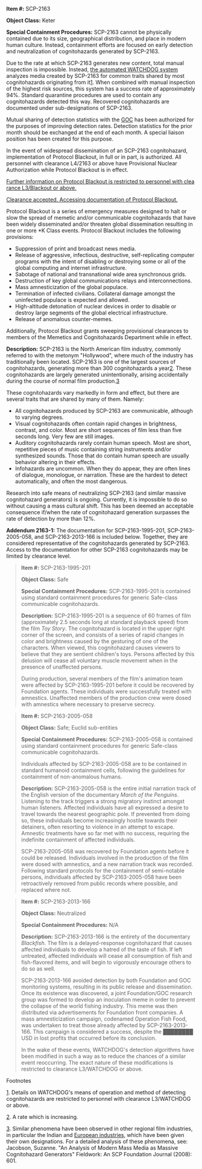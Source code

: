 **Item #:** SCP-2163

**Object Class:** Keter

**Special Containment Procedures:** SCP-2163 cannot be physically contained due to its size, geographical distribution, and place in modern human culture. Instead, containment efforts are focused on early detection and neutralization of cognitohazards generated by SCP-2163.

Due to the rate at which SCP-2163 generates new content, total manual inspection is impossible. Instead, [the automated WATCHDOG system](/scp-2897) analyzes media created by SCP-2163 for common traits shared by most cognitohazards originating from it[1](javascript:;). When combined with manual inspection of the highest risk sources, this system has a success rate of approximately 94%. Standard quarantine procedures are used to contain any cognitohazards detected this way. Recovered cognitohazards are documented under sub-designations of SCP-2163.

Mutual sharing of detection statistics with the [GOC](/goc-hub-page) has been authorized for the purposes of improving detection rates. Detection statistics for the prior month should be exchanged at the end of each month. A special liaison position has been created for this purpose.

In the event of widespread dissemination of an SCP-2163 cognitohazard, implementation of Protocol Blackout, in full or in part, is authorized. All personnel with clearance L4/2163 or above have Provisional Nuclear Authorization while Protocol Blackout is in effect.

[Further information on Protocol Blackout is restricted to personnel with clearance L3/Blackout or above.](javascript:;)

[Clearance accepted. Accessing documentation of Protocol Blackout.](javascript:;)

Protocol Blackout is a series of emergency measures designed to halt or slow the spread of memetic and/or communicable cognitohazards that have been widely disseminated and/or threaten global dissemination resulting in one or more \*K Class events. Protocol Blackout includes the following provisions:

*   Suppression of print and broadcast news media.
*   Release of aggressive, infectious, destructive, self-replicating computer programs with the intent of disabling or destroying some or all of the global computing and internet infrastructure.
*   Sabotage of national and transnational wide area synchronous grids.
*   Destruction of key global communications relays and interconnections.
*   Mass amnesticization of the global populace.
*   Termination of infected civilians. Collateral damage amongst the uninfected populace is expected and allowed.
*   High-altitude detonation of nuclear devices in order to disable or destroy large segments of the global electrical infrastructure.
*   Release of anomalous counter-memes.

Additionally, Protocol Blackout grants sweeping provisional clearances to members of the Memetics and Cognitohazards Department while in effect.

**Description:** SCP-2163 is the North American film industry, commonly referred to with the metonym "Hollywood", where much of the industry has traditionally been located. SCP-2163 is one of the largest sources of cognitohazards, generating more than 300 cognitohazards a year[2](javascript:;). These cognitohazards are largely generated unintentionally, arising accidentally during the course of normal film production.[3](javascript:;)

These cognitohazards vary markedly in form and effect, but there are several traits that are shared by many of them. Namely:

*   All cognitohazards produced by SCP-2163 are communicable, although to varying degrees.
*   Visual cognitohazards often contain rapid changes in brightness, contrast, and color. Most are short sequences of film less than five seconds long. Very few are still images.
*   Auditory cognitohazards rarely contain human speech. Most are short, repetitive pieces of music containing string instruments and/or synthesized sounds. Those that do contain human speech are usually behavior altering in their effects.
*   Infohazards are uncommon. When they do appear, they are often lines of dialogue, monologue, or narration. These are the hardest to detect automatically, and often the most dangerous.

Research into safe means of neutralizing SCP-2163 (and similar massive cognitohazard generators) is ongoing. Currently, it is impossible to do so without causing a mass cultural shift. This has been deemed an acceptable consequence if/when the rate of cognitohazard generation surpasses the rate of detection by more than 12%.

**Addendum 2163-1:** The documentation for SCP-2163-1995-201, SCP-2163-2005-058, and SCP-2163-2013-166 is included below. Together, they are considered representative of the cognitohazards generated by SCP-2163. Access to the documentation for other SCP-2163 cognitohazards may be limited by clearance level.

> **Item #:** SCP-2163-1995-201
> 
> **Object Class:** Safe
> 
> **Special Containment Procedures:** SCP-2163-1995-201 is contained using standard containment procedures for generic Safe-class communicable cognitohazards.
> 
> **Description:** SCP-2163-1995-201 is a sequence of 60 frames of film (approximately 2.5 seconds long at standard playback speed) from the film _Toy Story_. The cognitohazard is located in the upper right corner of the screen, and consists of a series of rapid changes in color and brightness caused by the gesturing of one of the characters. When viewed, this cognitohazard causes viewers to believe that they are sentient children's toys. Persons affected by this delusion will cease all voluntary muscle movement when in the presence of unaffected persons.
> 
> During production, several members of the film's animation team were affected by SCP-2163-1995-201 before it could be recovered by Foundation agents. These individuals were successfully treated with amnestics. Unaffected members of the production crew were dosed with amnestics where necessary to preserve secrecy.

> **Item #:** SCP-2163-2005-058
> 
> **Object Class:** Safe; Euclid sub-entities
> 
> **Special Containment Procedures:** SCP-2163-2005-058 is contained using standard containment procedures for generic Safe-class communicable cognitohazards.
> 
> Individuals affected by SCP-2163-2005-058 are to be contained in standard humanoid containment cells, following the guidelines for containment of non-anomalous humans.
> 
> **Description:** SCP-2163-2005-058 is the entire initial narration track of the English version of the documentary _March of the Penguins_. Listening to the track triggers a strong migratory instinct amongst human listeners. Affected individuals have all expressed a desire to travel towards the nearest geographic pole. If prevented from doing so, these individuals become increasingly hostile towards their detainers, often resorting to violence in an attempt to escape. Amnestic treatments have so far met with no success, requiring the indefinite containment of affected individuals.
> 
> SCP-2163-2005-058 was recovered by Foundation agents before it could be released. Individuals involved in the production of the film were dosed with amnestics, and a new narration track was recorded. Following standard protocols for the containment of semi-notable persons, individuals affected by SCP-2163-2005-058 have been retroactively removed from public records where possible, and replaced where not.

> **Item #:** SCP-2163-2013-166
> 
> **Object Class:** Neutralized
> 
> **Special Containment Procedures:** N/A
> 
> **Description:** SCP-2163-2013-166 is the entirety of the documentary _Blackfish_. The film is a delayed-response cognitohazard that causes affected individuals to develop a hatred of the taste of fish. If left untreated, affected individuals will cease all consumption of fish and fish-flavored items, and will begin to vigorously encourage others to do so as well.
> 
> SCP-2163-2013-166 avoided detection by both Foundation and GOC monitoring systems, resulting in its public release and dissemination. Once its existence was discovered, a joint Foundation/GOC research group was formed to develop an inoculation meme in order to prevent the collapse of the world fishing industry. This meme was then distributed via advertisements for Foundation front companies. A mass amnesticization campaign, codenamed Operation Fish Food, was undertaken to treat those already affected by SCP-2163-2013-166. This campaign is considered a success, despite the ████████ USD in lost profits that occurred before its conclusion.
> 
> In the wake of these events, WATCHDOG's detection algorithms have been modified in such a way as to reduce the chances of a similar event reoccurring. The exact nature of these modifications is restricted to clearance L3/WATCHDOG or above.

Footnotes

[1](javascript:;). Details on WATCHDOG's means of operation and method of detecting cognitohazards are restricted to personnel with clearance L3/WATCHDOG or above.

[2](javascript:;). A rate which is increasing.

[3](javascript:;). Similar phenomena have been observed in other regional film industries, in particular the Indian and [European industries](/scp-3084), which have been given their own designations. For a detailed analysis of these phenomena, see: Jacobson, Suzanne. "An Analysis of Modern Mass Media as Massive Cognitohazard Generators" Fieldwork: An SCP Foundation Journal (2008): 601.